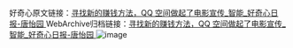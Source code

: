 好奇心原文链接：[寻找新的赚钱方法，QQ 空间做起了电影宣传_智能_好奇心日报-唐怡园 ](https://www.qdaily.com/articles/11968.html)
WebArchive归档链接：[寻找新的赚钱方法，QQ 空间做起了电影宣传_智能_好奇心日报-唐怡园 ](http://web.archive.org/web/20190623171729/https://www.qdaily.com/articles/11968.html)
![image](http://ww3.sinaimg.cn/large/007d5XDply1g3wbh6hvanj30u04674qp)